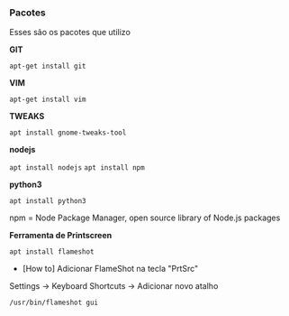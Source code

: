 ### Pacotes

Esses são os pacotes que utilizo

**GIT**

```apt-get install git```

**VIM**

```apt-get install vim```

**TWEAKS**

```apt install gnome-tweaks-tool```

**nodejs**

```apt install nodejs```
```apt install npm```

**python3**

```apt install python3```

npm = Node Package Manager, open source library of Node.js packages

**Ferramenta de Printscreen**

```apt install flameshot```

* [How to] Adicionar FlameShot na tecla "PrtSrc"

Settings -> Keyboard Shortcuts -> Adicionar novo atalho

```/usr/bin/flameshot gui```

